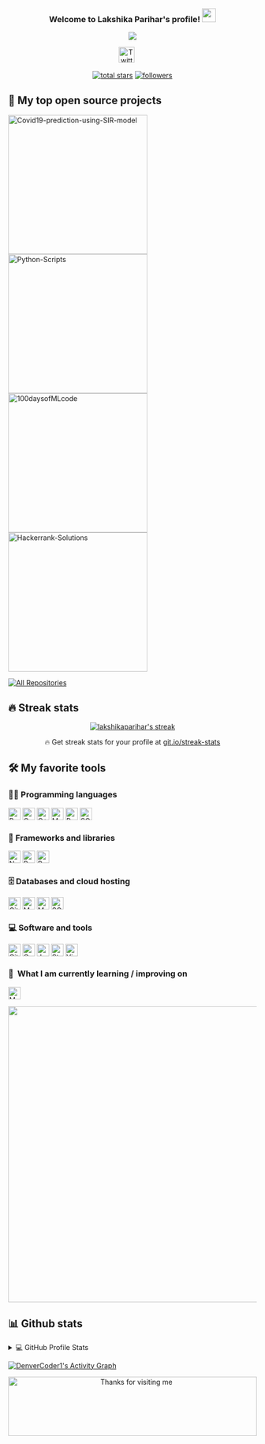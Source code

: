 <h3 align="center">
  Welcome to Lakshika Parihar's profile!
  <img src="https://media.giphy.com/media/hvRJCLFzcasrR4ia7z/giphy.gif" width="28">
</h3>

<!-- Typing SVG by DenverCoder1 - https://github.com/DenverCoder1/readme-typing-svg -->
<p align="center">
<a href="https://github.com/DenverCoder1/readme-typing-svg"><img src="https://readme-typing-svg.herokuapp.com/?lines=Always+Learning+New+things;Python+Developer;Self-taught+Data+Analyst;6%2B%20years+of+coding+experience&font=Fira%20Code&center=true&width=440&height=45&vCenter=true&size=22"></a>
</p>

<!-- Social icons section -->
<p align="center">
  <a href="https://twitter.com/Lakshika_2000"><img width="32px" alt="Twitter" title="Twitter" src="https://i.imgur.com/OXZM1L6.png"/></a>
  &#8287;&#8287;&#8287;&#8287;&#8287;
</p>


<!-- Social badges section -->
<!-- Badges with custom icons - https://github.com/DenverCoder1/custom-icon-badges -->
<!-- YouTube stats - https://github.com/DenverCoder1/github-readme-youtube-stats -->
<!-- View counter - https://github.com/DenverCoder1/Simple-View-Counter -->
<!-- Star counter - https://github.com/idealclover/GitHub-Star-Counter -->
<p align="center">
  <a href="https://github.com/lakshikaparihar?tab=repositories&sort=stargazers">
    <img alt="total stars" title="Total stars on GitHub" src="https://custom-icon-badges.herokuapp.com/badge/dynamic/json?logo=star&color=55960c&labelColor=488207&label=Stars&style=for-the-badge&query=%24.stars&url=https://api.github-star-counter.workers.dev/user/lakshikaparihar"/></a>
  <a href="https://github.com/lakshikaparihar?tab=followers">
    <img alt="followers" title="Follow me on Github" src="https://custom-icon-badges.herokuapp.com/github/followers/lakshikaparihar?color=236ad3&labelColor=1155ba&style=for-the-badge&logo=person-add&label=Follow&logoColor=white"/></a>


## 📘 My top open source projects

<!-- Repo info cards - https://github.com/anuraghazra/github-readme-stats -->
<!-- Small repo cards (fork) - https://github.com/DenverCoder1/github-readme-stats -->
<p align="left">
  <a href="https://github.com/lakshikaparihar/Covid19-prediction-using-SIR-model"><img width="282" src="https://denvercoder1-github-readme-stats.vercel.app/api/pin/?username=lakshikaparihar&repo=Covid19-prediction-using-SIR-model&theme=react&bg_color=1F222E&title_color=F85D7F&icon_color=F8D866&hide_border=true&show_icons=false" alt="Covid19-prediction-using-SIR-model"></a>
  <a href="https://github.com/lakshikaparihar/Python-Scripts"><img width="282" src="https://denvercoder1-github-readme-stats.vercel.app/api/pin/?username=lakshikaparihar&repo=Python-Scripts&hide_border=true&bg_color=1F222E&title_color=F85D7F&icon_color=F8D866&theme=react&show_icons=false" alt="Python-Scripts"></a>
  <a href="https://github.com/lakshikaparihar/100daysofMLcode"><img width="282" src="https://denvercoder1-github-readme-stats.vercel.app/api/pin/?username=lakshikaparihar&repo=100daysofMLcode&theme=react&bg_color=1F222E&title_color=F85D7F&icon_color=F8D866&hide_border=true&show_icons=false" alt="100daysofMLcode"></a>
  <a href="https://github.com/lakshikaparihar/Hackerrank-Solutions"><img width="282" src="https://denvercoder1-github-readme-stats.vercel.app/api/pin/?username=lakshikaparihar&repo=Hackerrank-Solutions&theme=react&bg_color=1F222E&title_color=F85D7F&icon_color=F8D866&hide_border=true&show_icons=false" alt="Hackerrank-Solutions"></a>


<p align="left">
  <a href="https://github.com/lakshikaparihar?tab=repositories&sort=stargazers"><img alt="All Repositories" title="All Repositories" src="https://custom-icon-badges.herokuapp.com/badge/-All%20Repos-2962FF?style=for-the-badge&logoColor=white&logo=repo"/></a>
</p>

## 🔥 Streak stats

<!-- GitHub Readme Streak Stats - https://github.com/DenverCoder1/github-readme-streak-stats -->
<p align="center">
  <a href="https://github.com/DenverCoder1/github-readme-streak-stats">
    <img title="🔥 Get streak stats for your profile at git.io/streak-stats" alt="lakshikaparihar's streak" src="https://github-readme-streak-stats.herokuapp.com/?user=lakshikaparihar&theme=monokai-metallian&hide_border=true"/>
  </a>
  <p align="center">🔥 Get streak stats for your profile at <a href="https://git.io/streak-stats">git.io/streak-stats</a></p>
</p>

<!-- Some badges are from https://github.com/Ileriayo/markdown-badges -->

## 🛠️ My favorite tools

### 👨‍💻 Programming languages

<p>
    <a href="https://github.com/search?q=user%3ADenverCoder1+language%3Abash"><img alt="Bash" src="https://img.shields.io/badge/Bash-121011.svg?logo=gnu-bash&logoColor=white" height="25"></a>
    <a href="https://github.com/search?q=user%3ADenverCoder1+language%3Ac"><img alt="C" src="https://custom-icon-badges.herokuapp.com/badge/C-03599C.svg?logo=c-in-hexagon&logoColor=white" height="25"></a>
    <a href="https://github.com/search?q=user%3ADenverCoder1+language%3Acpp"><img alt="C++" src="https://custom-icon-badges.herokuapp.com/badge/C++-9C033A.svg?logo=cpp2&logoColor=white" height="25"></a>
    <a href="https://github.com/search?q=user%3ADenverCoder1+language%3Amarkdown"><img alt="Markdown" src="https://img.shields.io/badge/Markdown-000000.svg?logo=markdown&logoColor=white" height="25"></a>
    <a href="https://github.com/search?q=user%3ADenverCoder1+language%3Apython"><img alt="Python" src="https://img.shields.io/badge/Python-14354C.svg?logo=python&logoColor=white" height="25"></a>
    <a href="https://github.com/search?q=user%3ADenverCoder1+language%3Asql"><img alt="SQL" src="https://custom-icon-badges.herokuapp.com/badge/SQL-025E8C.svg?logo=database&logoColor=white" height="25"></a>
</p>

### 🧰 Frameworks and libraries

<p>
    <a href="#"><img alt="NumPy" src="https://img.shields.io/badge/Numpy-013243.svg?logo=numpy&logoColor=white" height="25"></a>
    <a href="#"><img alt="Pandas" src="https://img.shields.io/badge/Pandas-150458.svg?logo=pandas&logoColor=white" height="25"></a>
    <a href="#"><img alt="Pytest" src="https://img.shields.io/badge/Pytest-0A9EDC.svg?logo=pytest&logoColor=white" height="25"></a>
</p>

### 🗄️ Databases and cloud hosting

<p>
    <a href="#"><img alt="GitHub Pages" src="https://img.shields.io/badge/GitHub%20Pages-327FC7.svg?logo=github&logoColor=white" height="25"></a>
    <a href="#"><img alt="MongoDB" src ="https://img.shields.io/badge/MongoDB-4ea94b.svg?logo=mongodb&logoColor=white" height="25"></a>
    <a href="#"><img alt="MySQL" src="https://img.shields.io/badge/MySQL-00f.svg?logo=mysql&logoColor=white" height="25"></a>
    <a href="#"><img alt="SQLite" src ="https://img.shields.io/badge/SQLite-07405e.svg?logo=sqlite&logoColor=white" height="25"></a>
</p>

### 💻 Software and tools

<p>
    <a href="#"><img alt="Git" src="https://img.shields.io/badge/Git-F05033.svg?logo=git&logoColor=white" height="25" ></a>
    <a href="#"><img alt="Google Sheets" src="https://img.shields.io/badge/Google%20Sheets-34A853.svg?logo=google%20sheets&logoColor=white" height="25" ></a>
    <a href="#"><img alt="Jupyter" src="https://img.shields.io/badge/Jupyter-F37626.svg?logo=Jupyter&logoColor=white" height="25" ></a>
    <a href="#"><img alt="Stack Overflow" src="https://img.shields.io/badge/-Stack%20Overflow-FE7A16?logo=stack-overflow&logoColor=white" height="25" ></a>
    <a href="#"><img alt="Visual Studio Code" src="https://img.shields.io/badge/Visual%20Studio%20Code-0078d7.svg?logo=visual-studio-code&logoColor=white" height="25" ></a>
</p>

### 📖  What I am currently learning / improving on

<p>
    <a href="#"><img alt="MySQL" src="https://img.shields.io/badge/MySQL-00f.svg?logo=mysql&logoColor=white" height="25"></a>
</p>

<img src="https://github.com/lakshikaparihar/lakshikaparihar/blob/master/tweet.png" width="600">    

## 📊 Github stats

<!-- https://github.com/anuraghazra/github-readme-stats -->
<details> 
  <summary>💻 GitHub Profile Stats</summary>
  <br/>
    <a href="https://github.com/anuraghazra/github-readme-stats"><img alt="lakshikaparihar's Github Stats" src="https://denvercoder1-github-readme-stats.vercel.app/api/?username=lakshikaparihar&show_icons=true&count_private=true&theme=react&hide_border=true&bg_color=1F222E&title_color=F85D7F&icon_color=F8D866" height="192px"/></a>
  <a href="https://github.com/anuraghazra/github-readme-stats"><img alt="lakshikaparihar's Top Languages" src="https://github-readme-stats.vercel.app/api/top-langs/?username=lakshikaparihar&langs_count=8&layout=compact&theme=react&hide_border=true&bg_color=1F222E&title_color=F85D7F&icon_color=F8D866&hide=Jupyter%20Notebook" height="192px"/></a>
  <br/>
  <b>Note:</b> Top languages is only a metric of the languages my public code consists of and doesn't reflect experience or skill level.
</details>


<!-- https://github.com/ashutosh00710/github-readme-activity-graph -->
<a href="https://github.com/ashutosh00710/github-readme-activity-graph"><img alt="DenverCoder1's Activity Graph" src="https://activity-graph.herokuapp.com/graph?username=lakshikaparihar&bg_color=1F222E&color=F8D866&line=F85D7F&point=FFFFFF&hide_border=true" /></a>



<!-- Footer -->

<div align="center">

<img height="120" alt="Thanks for visiting me" width="100%" src="https://raw.githubusercontent.com/BrunnerLivio/brunnerlivio/master/images/marquee.svg" />
<br />

</div>

